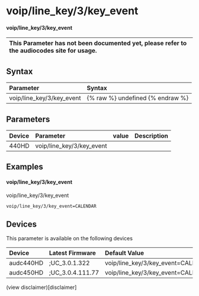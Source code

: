 ﻿---
description: voip/line_key/3/key_event
search: false
---

# voip/line_key/3/key_event

#### voip/line_key/3/key_event


| This Parameter has not been documented yet, please refer to the audiocodes site for usage.  |
| :--- |

## Syntax
| Parameter | Syntax |
| :--- | :--- |
|voip/line_key/3/key_event | {% raw %} undefined {% endraw %} |

## Parameters
|Device|Parameter|value|Description|
|:---|:---|:---|:---|
| 440HD | voip/line_key/3/key_event |  |  |

## Examples
#### voip/line_key/3/key_event

voip/line_key/3/key_event

```
voip/line_key/3/key_event=CALENDAR
```

## Devices
This parameter is available on the following devices

| Device | Latest Firmware | Default Value |
|:---|:---|:---|
| audc440HD | ;UC_3.0.1.322 | voip/line_key/3/key_event=CALENDAR 
| audc450HD | ;UC_3.0.4.111.77 | voip/line_key/3/key_event=CALENDAR 

(view disclaimer)[disclaimer]

